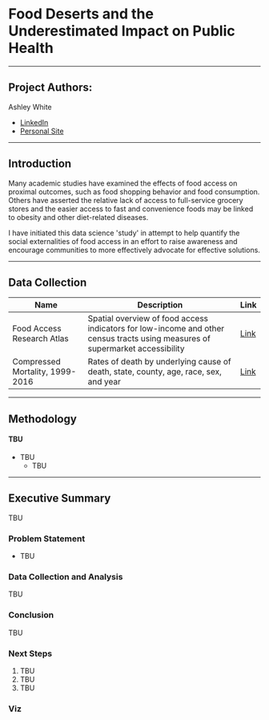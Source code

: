 # Food Deserts and the Underestimated Impact on Public Health

---
## Project Authors:

Ashley White
- [LinkedIn](https://www.linkedin.com/in/aewhite5/)
- [Personal Site](https://www.radicaldata.co)

---
## Introduction
Many academic studies have examined the effects of food access on proximal outcomes, such as food shopping behavior and food consumption. Others have asserted the relative lack of access to full-service grocery stores and the easier access to fast and convenience foods may be linked to obesity and other diet-related diseases.

I have initiated this data science 'study' in attempt to help quantify the social externalities of food access in an effort to raise awareness and encourage communities to more effectively advocate for effective solutions.


---
## Data Collection

| Name | Description | Link |
| --- | --- | --- |
| Food Access Research Atlas | Spatial overview of food access indicators for low-income and other census tracts using measures of supermarket accessibility | [Link](https://www.ers.usda.gov/data-products/food-access-research-atlas/download-the-data/)|
|Compressed Mortality, 1999-2016| Rates of death by underlying cause of death, state, county, age, race, sex, and year | [Link](https://wonder.cdc.gov/cmf-icd10.html)|

---
## Methodology

#### TBU
- TBU
    - TBU

---
## Executive Summary
TBU

### Problem Statement
- TBU

### Data Collection and Analysis

TBU  

### Conclusion

TBU

### Next Steps

1. TBU
2. TBU
3. TBU

### Viz
